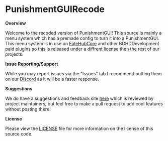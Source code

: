 # PunishmentGUIRecode
**Overview**

Welcome to the recoded version of PunishmentGUI! This source is mainly a menu system which has a premade config to turn it into a PunishmentGUI. 
This menu system is in use on [FateHubCore](https://www.mc-market.org/resources/9350/) and other BGHDDevelopment paid plugins so this is released under a diffrent license then the rest of our projects.

**Issue Reporting/Support**

While you may report issues via the "Issues" tab I recommend putting them on our [Discord](https://bghddevelopment.com/discord) as it will be a faster response.

**Suggestions**

We do have a suggestions and feedback site [here](https://feedback.bghddevelopment.com) which is reviewed by project maintainers, but feel free to make a pull request to add cool features without posting there!

**License**

Please view the [LICENSE](https://github.com/BGHDDevelopment/PunishmentGUIRecode/blob/master/LICENSE) file for more information on the license of this source code. 
